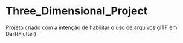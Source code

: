 # Three_Dimensional_Project
Projeto criado com a intenção de habilitar o uso de arquivos glTF em Dart(Flutter)
